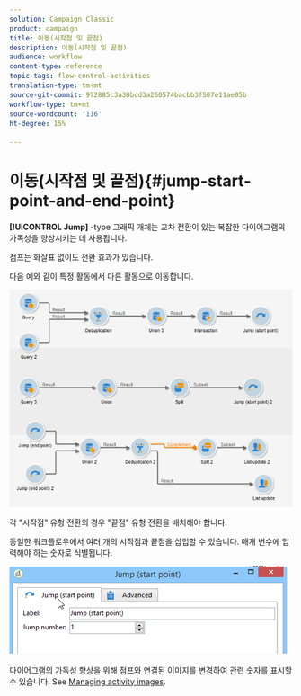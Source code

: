 ```yaml
---
solution: Campaign Classic
product: campaign
title: 이동(시작점 및 끝점)
description: 이동(시작점 및 끝점)
audience: workflow
content-type: reference
topic-tags: flow-control-activities
translation-type: tm+mt
source-git-commit: 972885c3a38bcd3a260574bacbb3f507e11ae05b
workflow-type: tm+mt
source-wordcount: '116'
ht-degree: 15%

---
```



# 이동(시작점 및 끝점){#jump-start-point-and-end-point}

**[!UICONTROL Jump]** -type 그래픽 개체는 교차 전환이 있는 복잡한 다이어그램의 가독성을 향상시키는 데 사용됩니다.

점프는 화살표 없이도 전환 효과가 있습니다.

다음 예와 같이 특정 활동에서 다른 활동으로 이동합니다.

![](assets/s_user_segmentation_jump_sample.png)

각 &quot;시작점&quot; 유형 전환의 경우 &quot;끝점&quot; 유형 전환을 배치해야 합니다.

동일한 워크플로우에서 여러 개의 시작점과 끝점을 삽입할 수 있습니다. 매개 변수에 입력해야 하는 숫자로 식별됩니다.

![](assets/s_user_segmentation_jump_in.png)

다이어그램의 가독성 향상을 위해 점프와 연결된 이미지를 변경하여 관련 숫자를 표시할 수 있습니다. See [Managing activity images](../../workflow/using/managing-activity-images.md).
